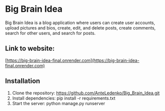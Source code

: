 # Big Brain Idea 

Big Brain Idea is a blog application where users can create user accounts, upload pictures and bios, create, edit, and delete posts, create comments, search for other users, and search for posts.

## Link to website:
[https://big-brain-idea-final.onrender.com](https://big-brain-idea-final.onrender.com)

## Installation
1. Clone the repository: https://github.com/AnteLedenko/Big_Brain_Idea.git
2. Install dependencies: pip install -r requirements.txt
3. Start the server: python manage.py runserver


